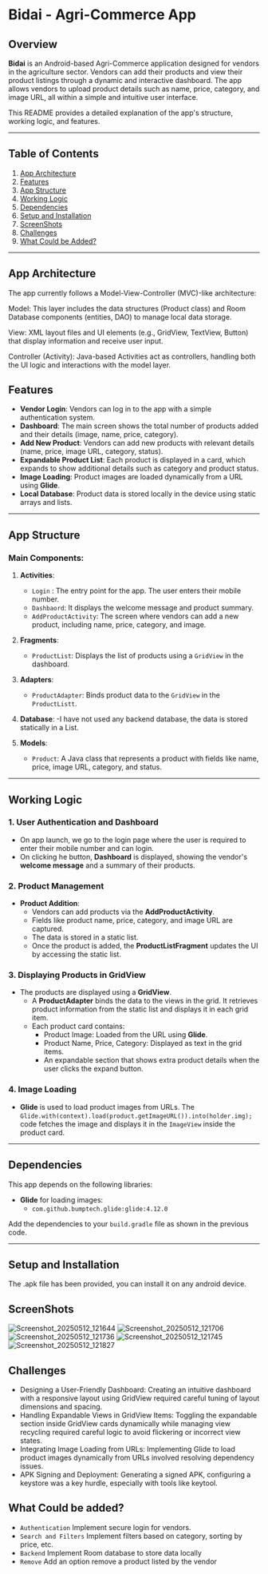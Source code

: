 # **Bidai - Agri-Commerce App**

## Overview

**Bidai** is an Android-based Agri-Commerce application designed for vendors in the agriculture sector. Vendors can add their products and view their product listings through a dynamic and interactive dashboard. The app allows vendors to upload product details such as name, price, category, and image URL, all within a simple and intuitive user interface.

This README provides a detailed explanation of the app's structure, working logic, and features.

---

## **Table of Contents**
1. [App Architecture](#app-architecture)
2. [Features](#features)
3. [App Structure](#app-structure)
4. [Working Logic](#working-logic)
5. [Dependencies](#dependencies)
6. [Setup and Installation](#setup-and-installation)
7. [ScreenShots](#screenshots)
8. [Challenges](#challenges)
9. [What Could be Added?](#what-could-be-added)
---
## **App Architecture**

The app currently follows a Model-View-Controller (MVC)-like architecture:

Model: This layer includes the data structures (Product class) and Room Database components (entities, DAO) to manage local data storage.

View: XML layout files and UI elements (e.g., GridView, TextView, Button) that display information and receive user input.

Controller (Activity): Java-based Activities act as controllers, handling both the UI logic and interactions with the model layer.

## **Features**

- **Vendor Login**: Vendors can log in to the app with a simple authentication system.
- **Dashboard**: The main screen shows the total number of products added and their details (image, name, price, category).
- **Add New Product**: Vendors can add new products with relevant details (name, price, image URL, category, status).
- **Expandable Product List**: Each product is displayed in a card, which expands to show additional details such as category and product status.
- **Image Loading**: Product images are loaded dynamically from a URL using **Glide**.
- **Local Database**: Product data is stored locally in the device using static arrays and lists.

---

## **App Structure**

### **Main Components:**

1. **Activities**:
   - `Login` : The entry point for the app. The user enters their mobile number.
   - `Dashbaord`:  It displays the welcome message and product summary.
   - `AddProductActivity`: The screen where vendors can add a new product, including name, price, category, and image.
   
3. **Fragments**:
   - `ProductList`: Displays the list of products using a `GridView` in the dashboard.

4. **Adapters**:
   - `ProductAdapter`: Binds product data to the `GridView` in the `ProductListt`.

5. **Database**:
   -I have not used any backend database, the data is stored statically in a List.

6. **Models**:
   - `Product`: A Java class that represents a product with fields like name, price, image URL, category, and status.

---

## **Working Logic**

### **1. User Authentication and Dashboard**
- On app launch, we go to the login page where the user is required to enter their mobile number and can login.
- On clicking he button, **Dashboard** is displayed, showing the vendor's **welcome message** and a summary of their products.
  
### **2. Product Management**
- **Product Addition**:
  - Vendors can add products via the **AddProductActivity**.
  - Fields like product name, price, category, and image URL are captured.
  - The data is stored in a static list.
  - Once the product is added, the **ProductListFragment** updates the UI by accessing the static list.

### **3. Displaying Products in GridView**
- The products are displayed using a **GridView**.
  - A **ProductAdapter** binds the data to the views in the grid. It retrieves product information from the static list and displays it in each grid item.
  - Each product card contains:
    - Product Image: Loaded from the URL using **Glide**.
    - Product Name, Price, Category: Displayed as text in the grid items.
    - An expandable section that shows extra product details when the user clicks the expand button.

### **4. Image Loading**
- **Glide** is used to load product images from URLs. The `Glide.with(context).load(product.getImageURL()).into(holder.img);` code fetches the image and displays it in the `ImageView` inside the product card.

---

## **Dependencies**

This app depends on the following libraries:
- **Glide** for loading images:
  - `com.github.bumptech.glide:glide:4.12.0`
  
Add the dependencies to your `build.gradle` file as shown in the previous code.

---

## **Setup and Installation**
The .apk file has been provided, you can install it on any android device.

## **ScreenShots**
![Screenshot_20250512_121644](https://github.com/user-attachments/assets/902262f8-6bb0-4e02-8243-c72015dd12e2)
![Screenshot_20250512_121706](https://github.com/user-attachments/assets/3188aa07-453d-4b50-90b7-5b37660966dd)
![Screenshot_20250512_121736](https://github.com/user-attachments/assets/442c672f-8a2c-42a6-a0de-2ddc0c4fd1c1)
![Screenshot_20250512_121745](https://github.com/user-attachments/assets/e3efa1f7-7036-4d70-bb4c-2775cd12a463)
![Screenshot_20250512_121827](https://github.com/user-attachments/assets/f62fbbf8-498a-442d-83e7-6bebf41e799c)

## **Challenges**
- Designing a User-Friendly Dashboard:
Creating an intuitive dashboard with a responsive layout using GridView required careful tuning of layout dimensions and spacing.
- Handling Expandable Views in GridView Items:
Toggling the expandable section inside GridView cards dynamically while managing view recycling required careful logic to avoid flickering or incorrect view states.
- Integrating Image Loading from URLs:
Implementing Glide to load product images dynamically from URLs involved resolving dependency issues.
- APK Signing and Deployment:
Generating a signed APK, configuring a keystore was a key hurdle, especially with tools like keytool.

## **What Could be added?**
- `Authentication` Implement secure login for vendors.
- `Search and Filters` Implement filters based on category, sorting by price, etc.
- `Backend` Implement Room database to store data locally
- `Remove` Add an option remove a product listed by the vendor








